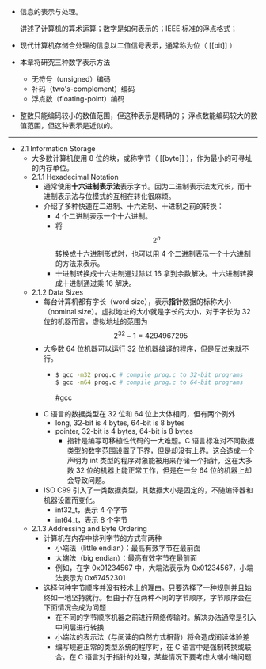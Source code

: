 - 信息的表示与处理。
  
  讲述了计算机的算术运算；数字是如何表示的；IEEE 标准的浮点格式；
- 现代计算机存储合处理的信息以二值信号表示，通常称为位（ [[bit]] ）
- 本章将研究三种数字表示方法
	- 无符号（unsigned）编码
	- 补码（two's-complement）编码
	- 浮点数（floating-point）编码
- 整数只能编码较小的数值范围，但这种表示是精确的；
  浮点数能编码较大的数值范围，但这种表示是近似的。
- ---
- 2.1 Information Storage
	- 大多数计算机使用 8 位的块，或称字节（ [[byte]] ），作为最小的可寻址的内存单位。
	- 2.1.1 Hexadecimal Notation
		- 通常使用**十六进制表示法**表示字节。因为二进制表示法太冗长，而十进制表示法与位模式的互相在转化很麻烦。
		- 介绍了多种快速在二进制、十六进制、十进制之前的转换：
			- 4 个二进制表示一个十六进制。
			- 将 $$2^n$$ 转换成十六进制形式时，也可以用 4 个二进制表示一个十六进制的方法来表示。
			- 十进制转换成十六进制通过除以 16 拿到余数解决。十六进制转换成十进制通过乘 16 解决。
	- 2.1.2 Data Sizes
		- 每台计算机都有字长（word size），表示**指针**数据的标称大小（nominal size）。虚拟地址的大小就是字长的大小，对于字长为 32 位的机器而言，虚拟地址的范围为 $$2^{32} - 1 = 4294967295$$
		- 大多数 64 位机器可以运行 32 位机器编译的程序，但是反过来就不行。
			- ```bash
			  $ gcc -m32 prog.c # compile prog.c to 32-bit programs
			  $ gcc -m64 prog.c # compile prog.c to 64-bit programs
			  ```
			  
			  #gcc
		- C 语言的数据类型在 32 位和 64 位上大体相同，但有两个例外
			- long, 32-bit is 4 bytes, 64-bit is 8 bytes
			- pointer, 32-bit is 4 bytes, 64-bit is 8 bytes
				- 指针是编写可移植性代码的一大难题。C 语言标准对不同数据类型的数字范围设置了下界，但是却没有上界。这会造成一个声明为 int 类型的程序对象能被用来存储一个指针，这在大多数 32 位的机器上能正常工作，但是在一台 64 位的机器上却会导致问题。
		- ISO C99 引入了一类数据类型，其数据大小是固定的，不随编译器和机器设置而变化。
			- int32_t，表示 4 个字节
			- int64_t，表示 8 个字节
	- 2.1.3 Addressing and Byte Ordering
		- 计算机在内存中排列字节的方式有两种
			- 小端法（little endian）：最高有效字节在最前面
			- 大端法（big endian）：最高有效字节在最前面
			- 例如，在字 0x01234567 中，大端法表示为 0x01234567，小端法表示为 0x67452301
		- 选择何种字节顺序并没有技术上的理由。只要选择了一种规则并且始终如一地坚持就行。但由于存在两种不同的字节顺序，字节顺序会在下面情况会成为问题
			- 在不同的字节顺序机器之前进行网络传输时。解决办法通常是引入中间层进行转换
			- 小端法的表示法（与阅读的自然方式相背）将会造成阅读体验差
			- 编写规避正常的类型系统的程序时，在 C 语言中是强制转换或联合。在 C 语言对于指针的处理，某些情况下要考虑大端小端问题